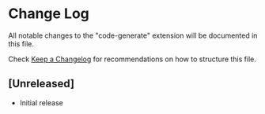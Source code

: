 # Change Log

All notable changes to the "code-generate" extension will be documented in this file.

Check [Keep a Changelog](http://keepachangelog.com/) for recommendations on how to structure this file.

## [Unreleased]

- Initial release